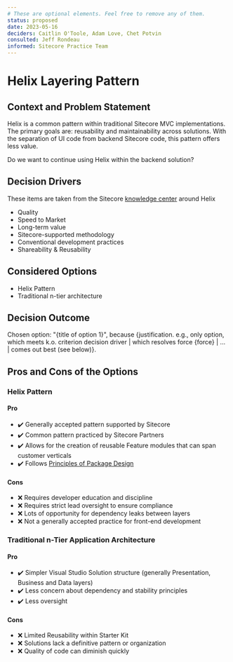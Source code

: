 ```yaml
---
# These are optional elements. Feel free to remove any of them.
status: proposed
date: 2023-05-16
deciders: Caitlin O'Toole, Adam Love, Chet Potvin 
consulted: Jeff Rondeau
informed: Sitecore Practice Team
---
```

# Helix Layering Pattern

## Context and Problem Statement

Helix is a common pattern within traditional Sitecore MVC implementations.  The primary goals are: reusability and maintainability across solutions.  With the separation of UI code from backend Sitecore code, this pattern offers less value.

Do we want to continue using Helix within the backend solution?

<!-- This is an optional element. Feel free to remove. -->
## Decision Drivers

These items are taken from the Sitecore [knowledge center](https://www.sitecore.com/knowledge-center/blog/511/introducing-sitecore-helix-4380) around Helix

* Quality
* Speed to Market
* Long-term value
* Sitecore-supported methodology
* Conventional development practices
* Shareability & Reusability

## Considered Options

* Helix Pattern
* Traditional n-tier architecture

## Decision Outcome

Chosen option: "{title of option 1}", because
{justification. e.g., only option, which meets k.o. criterion decision driver | which resolves force {force} | … | comes out best (see below)}.

<!-- This is an optional element. Feel free to remove. -->
## Pros and Cons of the Options

### Helix Pattern

#### Pro

* :heavy_check_mark: Generally accepted pattern supported by Sitecore
* :heavy_check_mark: Common pattern practiced by Sitecore Partners
* :heavy_check_mark: Allows for the creation of reusable Feature modules that can span customer verticals
* :heavy_check_mark: Follows [Principles of Package Design](https://medium.com/@mglover/principles-of-package-design-19cdb18ea35d)

#### Cons

* :x: Requires developer education and discipline
* :x: Requires strict lead oversight to ensure compliance
* :x: Lots of opportunity for dependency leaks between layers
* :x: Not a generally accepted practice for front-end development

### Traditional n-Tier Application Architecture

#### Pro

* :heavy_check_mark: Simpler Visual Studio Solution structure (generally Presentation, Business and Data layers)
* :heavy_check_mark: Less concern about dependency and stability principles
* :heavy_check_mark: Less oversight
  
#### Cons

* :x: Limited Reusability within Starter Kit
* :x: Solutions lack a definitive pattern or organization
* :x: Quality of code can diminish quickly
